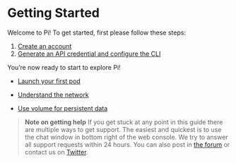 # Getting Started

Welcome to Pi! To get started, first please follow these steps:

1. [Create an account](https://console.hyper.sh/register)
2. [Generate an API credential and configure the CLI](../Quickstart/install_cli.md)

You’re now ready to start to explore Pi!

- [Launch your first pod](../Quickstart/launch_your_first_pod.md)

- [Understand the network](../Quickstart/understand_network.md)

- [Use volume for persistent data](../Quickstart/use_volume_for_persistent_data.md)

>**Note on getting help**
>If you get stuck at any point in this guide there are multiple ways to get support. The easiest and quickest is to use the chat window in bottom right of the web console. We try to answer all support requests within 24 hours. You can also post in [the forum](https://forum.hyper.sh/) or contact us on [Twitter](https://twitter.com/hyper_sh).
